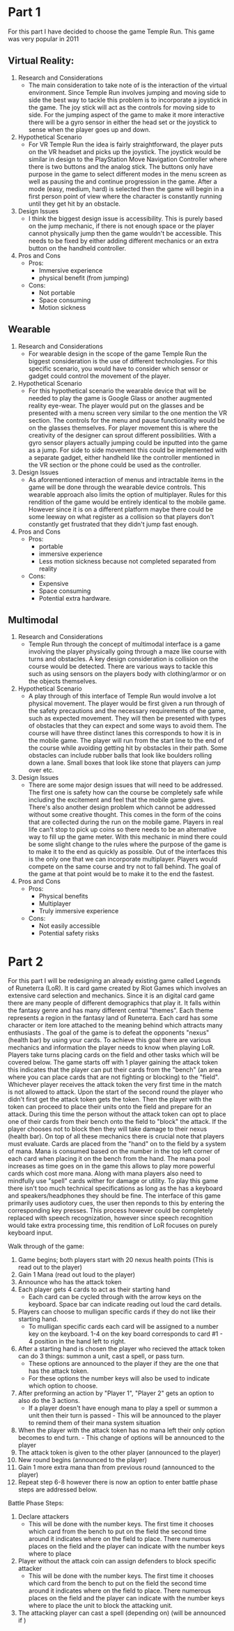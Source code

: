 # Part 1

For this part I have decided to choose the game Temple Run. This game was very popular in 2011 

## Virtual Reality:
1. Research and Considerations
	-  The main consideration to take note of is the interaction of the virtual environment. Since Temple Run involves jumping and moving side to side the best way to tackle this problem is to incorporate a joystick in the game. The joy stick will act as the controls for moving side to side. For the jumping aspect of the game to make it more interactive there will be a gyro sensor in either the head set or the joystick to sense when the player goes up and down.
2.  Hypothetical Scenario
	- For VR Temple Run the idea is fairly straightforward, the player puts on the VR headset and picks up the joystick. The joystick would be similar in design to the PlayStation Move Navigation Controller where there is two buttons and the analog stick. The buttons only have purpose in the game to select different modes in the menu screen as well as pausing the and continue progression in the game. After a mode (easy, medium, hard) is selected then the game will begin in a first person point of view where the character is constantly running until they get hit by an obstacle.
3. Design Issues
	- I think the biggest design issue is accessibility. This is purely based on the jump mechanic, if there is not enough space or the player cannot physically jump then the game wouldn't be accessible. This needs to be fixed by either adding different mechanics or an extra button on the handheld controller. 
4. Pros and Cons
	- Pros:
		- Immersive experience
		- physical benefit (from jumping)
	- Cons:
		- Not portable
		- Space consuming
		- Motion sickness

## Wearable
1. Research and Considerations
	- For wearable design in the scope of the game Temple Run the biggest consideration is the use of different technologies. For this specific scenario, you would have to consider which sensor or gadget could control the movement of the player. 
2.  Hypothetical Scenario
	- For this hypothetical scenario the wearable device that will be needed to play the game is Google Glass or another augmented reality eye-wear. The player would put on the glasses and be presented with a menu screen very similar to the one mention the VR section. The controls for the menu and pause functionality would be on the glasses themselves. For player movement this is where the creativity of the designer can sprout different possibilities. With a gyro sensor players actually jumping could be inputted into the game as a jump. For side to side movement this could be implemented with a separate gadget, either handheld like the controller mentioned in the VR section or the phone could be used as the controller.
3. Design Issues
	- As aforementioned interaction of menus and intractable items in the game will be done through the wearable device controls. This wearable approach also limits the option of multiplayer. Rules for this rendition of the game would be entirely identical to the mobile game. However since it is on a different platform maybe there could be some leeway on what register as a collision so that players don't constantly get frustrated that they didn't jump fast enough. 
4. Pros and Cons
	- Pros:
		- portable
		- immersive experience
		- Less motion sickness because not completed separated from reality
	- Cons:
		- Expensive
		- Space consuming
		- Potential extra hardware.

## Multimodal
1. Research and Considerations
	- Temple Run through the concept of multimodal interface is a game involving the player physically going through a maze like course with turns and obstacles. A key design consideration is collision on the course would be detected. There are various ways to tackle this such as using sensors on the players body with clothing/armor or on the objects themselves. 
2.  Hypothetical Scenario
	- A play through of this interface of Temple Run would involve a lot physical movement. The player would be first given a run through of the safety precautions and the necessary requirements of the game, such as expected movement. They will then be presented with types of obstacles that they can expect and some ways to avoid them. The course will have three distinct lanes this corresponds to how it is in the mobile game. The player will run from the start line to the end of the course while avoiding getting hit by obstacles in their path. Some obstacles can include rubber balls that look like boulders rolling down a lane. Small boxes that look like stone that players can jump over etc. 
3. Design Issues
	- There are some major design issues that will need to be addressed. The first one is safety how can the course be completely safe while including the excitement and feel that the mobile game gives. There's also another design problem which cannot be addressed without some creative thought. This comes in the form of the coins that are collected during the run on the mobile game. Players in real life can't stop to pick up coins so there needs to be an alternative way to fill up the game meter. With this mechanic in mind there could be some slight change to the rules where the purpose of the game is to make it to the end as quickly as possible. Out of the interfaces this is the only one that we can incorporate multiplayer. Players would compete on the same course and try not to fall behind. The goal of the game at that point would be to make it to the end the fastest.
4. Pros and Cons
	- Pros:
		- Physical benefits
		- Multiplayer
		- Truly immersive experience
	- Cons:
		- Not easily accessible
		- Potential safety risks


# Part 2
For this part I will be redesigning an already existing game called Legends of Runeterra (LoR). It is card game created by Riot Games which involves an extensive card selection and mechanics. Since it is an digital card game there are many people of different demographics that play it. It falls within the fantasy genre and has many different central "themes". Each theme represents a region in the fantasy land of Runeterra. Each card has some character or item lore attached to the meaning behind which attracts many enthusiasts . The goal of the game is to defeat the opponents "nexus" (health bar) by using your cards. To achieve this goal there are various mechanics and information the player needs to know when playing LoR. Players take turns placing cards on the field and other tasks which will be covered below. The game starts off with 1 player gaining the attack token this indicates that the player can put their cards from the "bench" (an area where you can place cards that are not fighting or blocking) to the "field". Whichever player receives the attack token the very first time in the match is not allowed to attack. Upon the start of the second round the player who didn't first get the attack token gets the token. Then the player with the token can proceed to place their units onto the field and prepare for an attack. During this time the person without the attack token can opt to place one of their cards from their bench onto the field to "block" the attack. If the player chooses not to block then they will take damage to their nexus (health bar). On top of all these mechanics there is crucial note that players must evaluate. Cards are placed from the "hand" on to the field by a system of mana. Mana is consumed based on the number in the top left corner of each card when placing it on the bench from the hand. The mana pool increases as time goes on in the game this allows to play more powerful cards which cost more mana. Along with mana players also need to mindfully use "spell" cards wither for damage or utility. To play this game there isn't too much technical specifications as long as the has a keyboard and speakers/headphones they should be fine. The interface of this game primarily uses audiotory cues, the user then reponds to this by entering the corresponding key presses. This process however could be completely replaced with speech recognization, however since speech recognition would take extra processing time, this rendition of LoR focuses on purely keyboard input.

Walk through of the game:
1. Game begins; both players start with 20 nexus health points (This is read out to the player)
2. Gain 1 Mana (read out loud to the player)
3. Announce who has the attack token
4. Each player gets 4 cards to act as their starting hand
	- Each card can be cycled through with the arrow keys on the keyboard. Space bar can indicate reading out loud the card details.
5. Players can choose to mulligan specific cards if they do not like their starting hand.
	- To mulligan specific cards each card will be assigned to a number key on the keyboard. 1-4 on the key board corresponds to card #1 - 4 position in the hand left to right.
6. After a starting hand is chosen the player who recieved the attack token can do 3 things: summon a unit, cast a spell, or pass turn. 
	-    These options are announced to the player if they are the one that has the attack token. 
	-    For these options the number keys will also be used to indicate which option to choose.
7. After preforming an action by "Player 1", "Player 2" gets an option to also do the 3 actions. 
	-    If a player doesn't have enough mana to play a spell or summon a unit then their turn is passed
		-    This will be announced to the player to remind them of their mana system situation
8.    When the player with the attack token has no mana left their only option becomes to end turn.
	- This change of options will be announced to the player
9.  The attack token is given to the other player (announced to the player)
10.  New round begins (announced to the player)
11.  Gain 1 more extra mana than from previous round (announced to the player)
12.  Repeat step 6-8 however there is now an option to enter battle phase steps are addressed below.


Battle Phase Steps:
1. Declare attackers
	- This will be done with the number keys. The first time it chooses which card from the bench to put on the field the second time around it indicates where on the field to place. There numerous places on the field and the player can indicate with the number keys where to place
2. Player without the attack coin can assign defenders to block specific attacker
	- This will be done with the number keys. The first time it chooses which card from the bench to put on the field the second time around it indicates where on the field to place. There numerous places on the field and the player can indicate with the number keys where to place the unit to block the attacking unit. 
3. The attacking player can cast a spell (depending on) (will be announced if ) 











